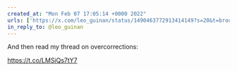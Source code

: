 ```yaml
---
created_at: "Mon Feb 07 17:05:14 +0000 2022"
urls: ['https://x.com/leo_guinan/status/1490463772913414149?s=20&t=broo7DYNriUqvVLlN4ey8g']
in_reply_to: @leo_guinan
---
```


And then read my thread on overcorrections:

https://t.co/LMSiQs7tY7